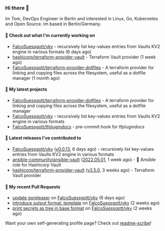 ### Hi there 👋

Im Tom, DevOps Engineer in Berlin and interested in Linux, Go, Kubernetes and Open Source.
Im based in Berlin/Germany.

#### 👷 Check out what I'm currently working on

- [FalcoSuessgott/vkv](https://github.com/FalcoSuessgott/vkv) - recursively list key-values entries from Vaults KV2 engine in various formats (6 days ago)
- [hashicorp/terraform-provider-vault](https://github.com/hashicorp/terraform-provider-vault) - Terraform Vault provider (1 week ago)
- [FalcoSuessgott/terraform-provider-dotfiles](https://github.com/FalcoSuessgott/terraform-provider-dotfiles) - A terraform provider for linking and copying files across the filesystem, useful as a dotfile manager (1 month ago)

#### 🌱 My latest projects

- [FalcoSuessgott/terraform-provider-dotfiles](https://github.com/FalcoSuessgott/terraform-provider-dotfiles) - A terraform provider for linking and copying files across the filesystem, useful as a dotfile manager
- [FalcoSuessgott/vkv](https://github.com/FalcoSuessgott/vkv) - recursively list key-values entries from Vaults KV2 engine in various formats
- [FalcoSuessgott/tfplugindocs](https://github.com/FalcoSuessgott/tfplugindocs) - pre-commit hook for tfplugindocs

#### 🔭 Latest releases I've contributed to

- [FalcoSuessgott/vkv](https://github.com/FalcoSuessgott/vkv) ([v0.0.13](https://github.com/FalcoSuessgott/vkv/releases/tag/v0.0.13), 6 days ago) - recursively list key-values entries from Vaults KV2 engine in various formats
- [ansible-community/ansible-vault](https://github.com/ansible-community/ansible-vault) ([2022.05.01](https://github.com/ansible-community/ansible-vault/releases/tag/2022.05.01), 1 week ago) - :key: Ansible role for Hashicorp Vault
- [hashicorp/terraform-provider-vault](https://github.com/hashicorp/terraform-provider-vault) ([v3.5.0](https://github.com/hashicorp/terraform-provider-vault/releases/tag/v3.5.0), 3 weeks ago) - Terraform Vault provider

#### 🔨 My recent Pull Requests

- [update goreleaser](https://github.com/FalcoSuessgott/vkv/pull/60) on [FalcoSuessgott/vkv](https://github.com/FalcoSuessgott/vkv) (6 days ago)
- [introduce output format: template](https://github.com/FalcoSuessgott/vkv/pull/58) on [FalcoSuessgott/vkv](https://github.com/FalcoSuessgott/vkv) (2 weeks ago)
- [print secrets as tree in base format](https://github.com/FalcoSuessgott/vkv/pull/57) on [FalcoSuessgott/vkv](https://github.com/FalcoSuessgott/vkv) (2 weeks ago)

Want your own self-generating profile page? Check out [readme-scribe](https://github.com/muesli/readme-scribe)!